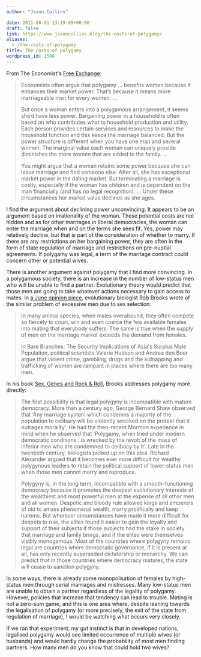 ```yaml
---
author: "Jason Collins"

date: 2011-08-01 13:19:09+00:00
draft: false
link: https://www.jasoncollins.blog/the-costs-of-polygamy/
aliases:
  - /the-costs-of-polygamy
title: The costs of polygamy
wordpress_id: 1590
---
```


From The Economist's [Free Exchange](http://www.economist.com/blogs/freeexchange/2011/07/marriage-markets):


<blockquote>Economists often argue that polygamy ... benefits women because it enhances their market power. That’s because it means more marriageable men for every women. ...

But once a woman enters into a polygamous arrangement, it seems she’d have less power. Bargaining power in a household is often based on who contributes what to household production and utility. Each person provides certain services and resources to make the household function and this keeps the marriage balanced. But the power structure is different when you have one man and several women. The marginal value each woman can uniquely provide diminishes the more women that are added to the family. ...

You might argue that a woman retains some power because she can leave marriage and find someone else. After all, she has exceptional market power in the dating market. But terminating a marriage is costly, especially if the woman has children and is dependent on the man financially (and has no legal recognition). ... Under these circumstances her market value declines as she ages.</blockquote>


I find the argument about declining power unconvincing. It appears to be an argument based on irrationality of the woman. These potential costs are not hidden and as for other marriages in liberal democracies, the woman can enter the marriage when and on the terms she sees fit. Yes, power may relatively decline, but that is part of the consideration of whether to marry. If there are any restrictions on her bargaining power, they are often in the form of state regulation of marriage and restrictions on pre-nuptial agreements. If polygamy was legal, a term of the marriage contract could concern other or potential wives.

There is another argument against polygamy that I find more convincing. In a polygamous society, there is an increase in the number of low-status men who will be unable to find a partner. Evolutionary theory would predict that those men are going to take whatever actions necessary to gain access to mates. In [a June opinion piece](http://www.abc.net.au/science/articles/2011/06/15/3244023.htm), evolutionary biologist Rob Brooks wrote of the similar problem of excessive men due to sex selection:


<blockquote>In many animal species, when males overabound, they often compete so fiercely to court, win and even coerce the few available females into mating that everybody suffers. The same is true when the supply of men on the marriage market exceeds the demand from females.

In Bare Branches: The Security Implications of Asia's Surplus Male Population, political scientists Valerie Hudson and Andrea den Boer argue that violent crime, gambling, drugs and the kidnapping and trafficking of women are rampant in places where there are too many men.</blockquote>


In his book [Sex, Genes and Rock & Roll](https://www.jasoncollins.blog/brookss-sex-genes-rock-n-roll/), Brooks addresses polygamy more directly:


<blockquote>The first possibility is that legal polygyny is incompatible with mature democracy. More than a century ago, George Bernard Shaw observed that ‘Any marriage system which condemns a majority of the population to celibacy will be violently wrecked on the pretext that it outrages morality'. He had the then-recent Mormon experience in mind when he observed that ‘Polygamy, when tried under modern democratic conditions…is wrecked by the revolt of the mass of inferior men who are condemned to celibacy by it'. Late in the twentieth century, biologists picked up on this idea. Richard Alexander argued that it becomes ever more difficult for wealthy polygynous leaders to retain the political support of lower-status men when those men cannot marry and reproduce.

Polygyny is, in the long term, incompatible with a smooth-functioning democracy because it promotes the deepest evolutionary interests of the wealthiest and most powerful men at the expense of all other men and all women. Despotic and bloody rule allowed kings and emperors of old to amass phenomenal wealth, marry prolifically and keep harems. But wherever circumstances have made it more difficult for despots to rule, the elites found it easier to gain the loyalty and support of their subjects if those subjects had the stake in society that marriage and family brings, and if the elites were themselves visibly monogamous. Most of the countries where polygyny remains legal are countries where democratic governance, if it is present at all, has only recently superseded dictatorship or monarchy. We can predict that in those countries where democracy matures, the state will cease to sanction polygyny.</blockquote>


In some ways, there is already some monopolisation of females by high-status men through serial marriages and mistresses. Many low-status men are unable to obtain a partner regardless of the legality of polygamy. However, policies that increase that tendency can lead to trouble. Mating is not a zero-sum game, and this is one area where, despite leaning towards the legalisation of polygamy (or more precisely, the exit of the state from regulation of marriage), I would be watching what occurs very closely.

If we ran that experiment, my gut instinct is that in developed nations, legalised polygamy would see limited occurrence of multiple wives (or husbands) and would hardly change the probability of most men finding partners. How many men do you know that could hold two wives?

